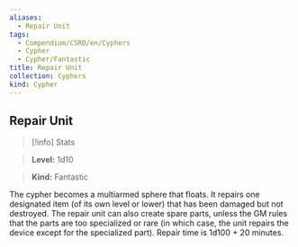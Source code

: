 ```yaml
---
aliases:
  - Repair Unit
tags:
  - Compendium/CSRD/en/Cyphers
  - Cypher
  - Cypher/Fantastic
title: Repair Unit
collection: Cyphers
kind: Cypher
---
```

## Repair Unit    
>[!info] Stats    
> **Level:** 1d10    
> **Kind:** Fantastic  
    
The cypher becomes a multiarmed sphere that floats. It repairs one designated item (of its own level or lower) that has been damaged but not destroyed. The repair unit can also create spare parts, unless the GM rules that the parts are too specialized or rare (in which case, the unit repairs the device except for the specialized part). Repair time is 1d100 + 20 minutes.